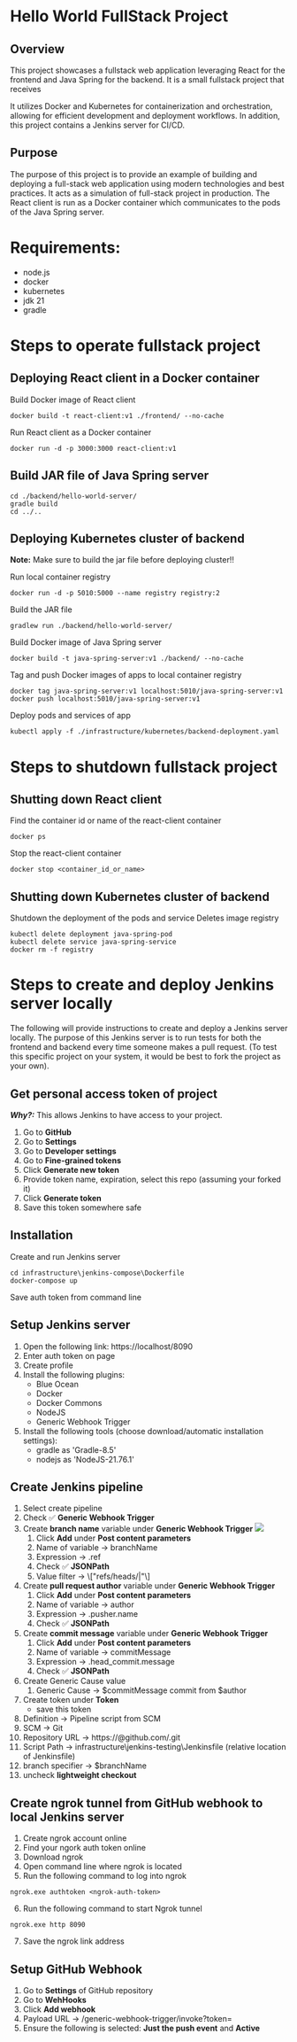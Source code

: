 # Hello World FullStack Project
## Overview
This project showcases a fullstack web application leveraging React for the frontend and Java Spring for the backend. It is a small fullstack project that receives


It utilizes Docker and Kubernetes for containerization and orchestration, allowing for efficient development and deployment workflows. In addition, this project contains a Jenkins server for CI/CD.

## Purpose
The purpose of this project is to provide an example of building and deploying a full-stack web application using modern technologies and best practices. It acts as a simulation of full-stack project in production. The React client is run as a Docker container which communicates to the pods of the Java Spring server.

# Requirements:
- node.js
- docker
- kubernetes
- jdk 21
- gradle

# Steps to operate fullstack project
## Deploying React client in a Docker container
Build Docker image of React client
```
docker build -t react-client:v1 ./frontend/ --no-cache
```

Run React client as a Docker container
```
docker run -d -p 3000:3000 react-client:v1
```

## Build JAR file of Java Spring server
```
cd ./backend/hello-world-server/
gradle build
cd ../..
```

## Deploying Kubernetes cluster of backend

**Note:** Make sure to build the jar file before deploying cluster!!

Run local container registry
```
docker run -d -p 5010:5000 --name registry registry:2
```

Build the JAR file
```
gradlew run ./backend/hello-world-server/
```

Build Docker image of Java Spring server
```
docker build -t java-spring-server:v1 ./backend/ --no-cache
```

Tag and push Docker images of apps to local container registry
```
docker tag java-spring-server:v1 localhost:5010/java-spring-server:v1
docker push localhost:5010/java-spring-server:v1
```

Deploy pods and services of app
```
kubectl apply -f ./infrastructure/kubernetes/backend-deployment.yaml
```

# Steps to shutdown fullstack project
## Shutting down React client
Find the container id or name of the react-client container
```
docker ps
```

Stop the react-client container
```
docker stop <container_id_or_name>
```

## Shutting down Kubernetes cluster of backend
Shutdown the deployment of the pods and service
Deletes image registry
```
kubectl delete deployment java-spring-pod
kubectl delete service java-spring-service
docker rm -f registry
```

# Steps to create and deploy Jenkins server locally
The following will provide instructions to create and deploy a Jenkins server locally. The purpose of this Jenkins server is to run tests for both the frontend and backend every time someone makes a pull request. (To test this specific project on your system, it would be best to fork the project as your own).

## Get personal access token of project
***Why?:*** This allows Jenkins to have access to your project.
1. Go to **GitHub**
2. Go to **Settings**
3. Go to **Developer settings**
4. Go to **Fine-grained tokens**
5. Click **Generate new token**
6. Provide token name, expiration, select this repo (assuming your forked it)
7. Click **Generate token**
8. Save this token somewhere safe <personal-access-token>

## Installation
Create and run Jenkins server
```
cd infrastructure\jenkins-compose\Dockerfile
docker-compose up
```
Save auth token from command line

## Setup Jenkins server
1. Open the following link: https://localhost/8090
2. Enter auth token on page
3. Create profile
4. Install the following plugins:
    * Blue Ocean
    * Docker
    * Docker Commons
    * NodeJS
    * Generic Webhook Trigger
5. Install the following tools (choose download/automatic installation settings):
    * gradle as 'Gradle-8.5'
    * nodejs as 'NodeJS-21.76.1'

## Create Jenkins pipeline
1. Select create pipeline
2. Check ✅ **Generic Webhook Trigger**
3. Create **branch name** variable under **Generic Webhook Trigger**
    ![](https://github.com/alfonsodelarosa4/hello-world-fullstack/blob/main/captures/generic-webhook-screenshot.JPG)
    1. Click **Add** under **Post content parameters**
    2. Name of variable -> branchName
    3. Expression -> .ref
    4. Check ✅ **JSONPath**
    5. Value filter -> \\[\"refs\/heads\/|\"\\]
5. Create **pull request author** variable under **Generic Webhook Trigger**
    1. Click **Add** under **Post content parameters**
    2. Name of variable -> author
    3. Expression -> .pusher.name
    4. Check ✅ **JSONPath**
6. Create **commit message** variable under **Generic Webhook Trigger**
    1. Click **Add** under **Post content parameters**
    2. Name of variable -> commitMessage
    3. Expression -> .head_commit.message
    4. Check ✅ **JSONPath**
7. Create Generic Cause value
    1. Generic Cause -> $commitMessage commit from $author
8. Create token under **Token** 
    * save this token <generic-webhook-token>
9. Definition -> Pipeline script from SCM
10. SCM -> Git
11. Repository URL -> https://<personal-access-token>@github.com/<project-link>.git
12. Script Path -> infrastructure\jenkins-testing\Jenkinsfile (relative location of Jenkinsfile)
13. branch specifier -> $branchName
14. uncheck **lightweight checkout**

## Create ngrok tunnel from GitHub webhook to local Jenkins server
1. Create ngrok account online
2. Find your ngork auth token online
3. Download ngrok
4. Open command line where ngrok is located
5. Run the following command to log into ngrok
```
ngrok.exe authtoken <ngrok-auth-token>
```
6. Run the following command to start Ngrok tunnel
```
ngrok.exe http 8090
```
7. Save the ngrok link address <ngrok-link>

## Setup GitHub Webhook
1. Go to **Settings** of GitHub repository
2. Go to **WehHooks**
3. Click **Add webhook**
4. Payload URL -> <ngrok-link>/generic-webhook-trigger/invoke?token=<generic-webhook-token>
5. Ensure the following is selected: **Just the push event** and **Active**
